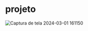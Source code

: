 # projeto
![Captura de tela 2024-03-01 161150](https://github.com/Jhonatanbauer/projeto/assets/158192478/ae9ce190-bb82-4ce1-8f76-3d4e6536aebb)
